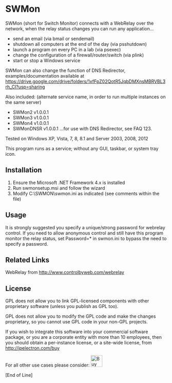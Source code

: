 # SWMon

SWMon (short for Switch Monitor) connects with a WebRelay over the network, when the relay status changes you can run any application...

- send an email (via bmail or sendemail)
- shutdown all computers at the end of the day (via psshutdown)
- launch a program on every PC in a lab (via psexec)
- change the configuration of a firewall/router/switch (via plink)
- start or stop a Windows service

SWMon can also change the function of DNS Redirector, examples/documentation available at https://drive.google.com/drive/folders/1xfFpZ02QotR5JqbDMXnsMBRVBL3rh_Cl?usp=sharing

Also included: (alternate service name, in order to run multiple instances on the same server)
- SWMon2 v1.0.0.1
- SWMon3 v1.0.0.1
- SWMon4 v1.0.0.1
- SWMonDNSR v1.0.0.1 ...for use with DNS Redirector, see FAQ 123.

Tested on Windows XP, Vista, 7, 8, 8.1 and Server 2003, 2008, 2012

This program runs as a service; without any GUI, taskbar, or system tray icon.

## Installation

1) Ensure the Microsoft .NET Framework 4.x is installed
2) Run swmonsetup.msi and follow the wizard
3) Modify C:\SWMON\swmon.ini as indicated (see comments within the file)

## Usage

It is strongly suggested you specify a unique/strong password for webrelay control. If you need to allow anonymous control and still have this program monitor the relay status, set Password=* in swmon.ini to bypass the need to specify a password.

## Related Links

WebRelay from http://www.controlbyweb.com/webrelay

## License

GPL does not allow you to link GPL-licensed components with other proprietary software (unless you publish as GPL too).

GPL does not allow you to modify the GPL code and make the changes proprietary, so you cannot use GPL code in your non-GPL projects.

If you wish to integrate this software into your commercial software package, or you are a corporate entity with more than 10 employees, then you should obtain a per-instance license, or a site-wide license, from http://jpelectron.com/buy

For all other use cases please consider: <a href='https://ko-fi.com/C0C54S4JF' target='_blank'><img height='36' style='border:0px;height:36px;' src='https://cdn.ko-fi.com/cdn/kofi2.png?v=2' border='0' alt='Buy Me a Coffee at ko-fi.com' /></a>

[End of Line]
